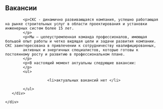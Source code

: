 <!--t Вакансии компании СКС С-Петербург t-->
<!--d Вакансии компании СКС С-Петербург d-->


 <section id="page-content">
	<div class="container">
      <div class="heading wow fadeInUp" data-wow-duration="1000ms" data-wow-delay="300ms">
        <div class="row">
          <div class="text-center col-sm-8 col-sm-offset-2">
				<h1>Вакансии</h1>
          </div>
        </div> 
      </div>
      <div class="row">

			<p>СКС - динамично развивающаяся компания, успешно работающая на рынке строительных услуг в области проектирования и установки инженерных систем более 15 лет.
			</p>
			<p>Мы – целеустремленная команда профессионалов, имеющая большой опыт работы и четко видящая цели и задачи развития компании. СКС заинтересована в привлечении к сотрудничеству квалифицированных, 
			активных и энергичных специалистов, которые готовы к постоянному росту и развитию в профессиональном плане.
			</p>
			<p>В настоящий момент актуальны следующие вакансии:
			</p>
			<ul>
<!-- тут по аналогии пишутся вакансии, для добавления строк сохранять <li> ... </li>   -->
			
                       <li>актуальных вакансий нет </li>

<!-- конец добавления вакансий  -->
			</ul>
       </div>

	</div>
  </section><!--/#page-content-->
